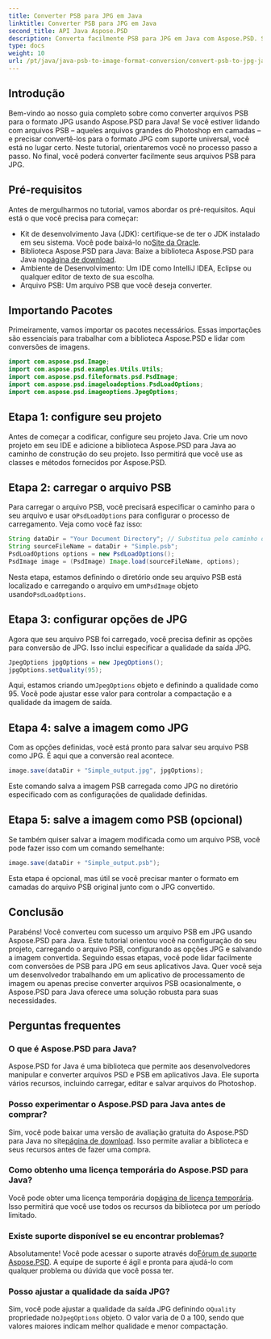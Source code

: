 ```yaml
---
title: Converter PSB para JPG em Java
linktitle: Converter PSB para JPG em Java
second_title: API Java Aspose.PSD
description: Converta facilmente PSB para JPG em Java com Aspose.PSD. Siga nosso guia detalhado para conversões de imagens perfeitas. Baixe, experimente e compre Aspose.PSD.
type: docs
weight: 10
url: /pt/java/java-psb-to-image-format-conversion/convert-psb-to-jpg-java/
---
```

## Introdução
Bem-vindo ao nosso guia completo sobre como converter arquivos PSB para o formato JPG usando Aspose.PSD para Java! Se você estiver lidando com arquivos PSB – aqueles arquivos grandes do Photoshop em camadas – e precisar convertê-los para o formato JPG com suporte universal, você está no lugar certo. Neste tutorial, orientaremos você no processo passo a passo. No final, você poderá converter facilmente seus arquivos PSB para JPG.
## Pré-requisitos
Antes de mergulharmos no tutorial, vamos abordar os pré-requisitos. Aqui está o que você precisa para começar:
-  Kit de desenvolvimento Java (JDK): certifique-se de ter o JDK instalado em seu sistema. Você pode baixá-lo no[Site da Oracle](https://www.oracle.com/java/technologies/javase-downloads.html).
-  Biblioteca Aspose.PSD para Java: Baixe a biblioteca Aspose.PSD para Java no[página de download](https://releases.aspose.com/psd/java/).
- Ambiente de Desenvolvimento: Um IDE como IntelliJ IDEA, Eclipse ou qualquer editor de texto de sua escolha.
- Arquivo PSB: Um arquivo PSB que você deseja converter.
## Importando Pacotes
Primeiramente, vamos importar os pacotes necessários. Essas importações são essenciais para trabalhar com a biblioteca Aspose.PSD e lidar com conversões de imagens.
```java
import com.aspose.psd.Image;
import com.aspose.psd.examples.Utils.Utils;
import com.aspose.psd.fileformats.psd.PsdImage;
import com.aspose.psd.imageloadoptions.PsdLoadOptions;
import com.aspose.psd.imageoptions.JpegOptions;
```
## Etapa 1: configure seu projeto
Antes de começar a codificar, configure seu projeto Java. Crie um novo projeto em seu IDE e adicione a biblioteca Aspose.PSD para Java ao caminho de construção do seu projeto. Isso permitirá que você use as classes e métodos fornecidos por Aspose.PSD.
## Etapa 2: carregar o arquivo PSB
 Para carregar o arquivo PSB, você precisará especificar o caminho para o seu arquivo e usar o`PsdLoadOptions` para configurar o processo de carregamento. Veja como você faz isso:
```java
String dataDir = "Your Document Directory"; // Substitua pelo caminho do seu diretório
String sourceFileName = dataDir + "Simple.psb";
PsdLoadOptions options = new PsdLoadOptions();
PsdImage image = (PsdImage) Image.load(sourceFileName, options);
```
 Nesta etapa, estamos definindo o diretório onde seu arquivo PSB está localizado e carregando o arquivo em um`PsdImage` objeto usando`PsdLoadOptions`.
## Etapa 3: configurar opções de JPG
Agora que seu arquivo PSB foi carregado, você precisa definir as opções para conversão de JPG. Isso inclui especificar a qualidade da saída JPG.
```java
JpegOptions jpgOptions = new JpegOptions();
jpgOptions.setQuality(95);
```
 Aqui, estamos criando um`JpegOptions` objeto e definindo a qualidade como 95. Você pode ajustar esse valor para controlar a compactação e a qualidade da imagem de saída.
## Etapa 4: salve a imagem como JPG
Com as opções definidas, você está pronto para salvar seu arquivo PSB como JPG. É aqui que a conversão real acontece.
```java
image.save(dataDir + "Simple_output.jpg", jpgOptions);
```
Este comando salva a imagem PSB carregada como JPG no diretório especificado com as configurações de qualidade definidas.
## Etapa 5: salve a imagem como PSB (opcional)
Se também quiser salvar a imagem modificada como um arquivo PSB, você pode fazer isso com um comando semelhante:
```java
image.save(dataDir + "Simple_output.psb");
```
Esta etapa é opcional, mas útil se você precisar manter o formato em camadas do arquivo PSB original junto com o JPG convertido.
## Conclusão
Parabéns! Você converteu com sucesso um arquivo PSB em JPG usando Aspose.PSD para Java. Este tutorial orientou você na configuração do seu projeto, carregando o arquivo PSB, configurando as opções JPG e salvando a imagem convertida. Seguindo essas etapas, você pode lidar facilmente com conversões de PSB para JPG em seus aplicativos Java.
Quer você seja um desenvolvedor trabalhando em um aplicativo de processamento de imagem ou apenas precise converter arquivos PSB ocasionalmente, o Aspose.PSD para Java oferece uma solução robusta para suas necessidades.
## Perguntas frequentes
### O que é Aspose.PSD para Java?
Aspose.PSD for Java é uma biblioteca que permite aos desenvolvedores manipular e converter arquivos PSD e PSB em aplicativos Java. Ele suporta vários recursos, incluindo carregar, editar e salvar arquivos do Photoshop.
### Posso experimentar o Aspose.PSD para Java antes de comprar?
 Sim, você pode baixar uma versão de avaliação gratuita do Aspose.PSD para Java no site[página de download](https://releases.aspose.com/). Isso permite avaliar a biblioteca e seus recursos antes de fazer uma compra.
### Como obtenho uma licença temporária do Aspose.PSD para Java?
Você pode obter uma licença temporária do[página de licença temporária](https://purchase.aspose.com/temporary-license/). Isso permitirá que você use todos os recursos da biblioteca por um período limitado.
### Existe suporte disponível se eu encontrar problemas?
 Absolutamente! Você pode acessar o suporte através do[Fórum de suporte Aspose.PSD](https://forum.aspose.com/c/psd/34). A equipe de suporte é ágil e pronta para ajudá-lo com qualquer problema ou dúvida que você possa ter.
### Posso ajustar a qualidade da saída JPG?
 Sim, você pode ajustar a qualidade da saída JPG definindo o`Quality` propriedade no`JpegOptions` objeto. O valor varia de 0 a 100, sendo que valores maiores indicam melhor qualidade e menor compactação.
